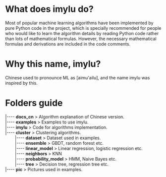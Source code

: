 # What does imylu do?
Most of popular machine learning algorithms have been implemented by pure Python code in the project, which is specially recommended for people who would like to learn the algorithm details by reading Python code rather than lots of mathematical formulas. However, the necessary mathematical formulas and derivations are included in the code comments.

# Why this name, imylu?
Chinese used to pronounce ML as [aimu'ailu], and the name imylu was inspired by this.  

# Folders guide

|---- **docs_cn** > Algorithm explanation of Chinese version.  
|---- **examples** > Examples to use imylu.  
|---- **imylu** > Code for algorithms implementation.  
|---- **cluster** > Clustering algorithms.  
&nbsp;&nbsp;&nbsp;&nbsp;&nbsp;&nbsp;&nbsp;&nbsp;|---- **dataset** > Dataset used in examples.  
&nbsp;&nbsp;&nbsp;&nbsp;&nbsp;&nbsp;&nbsp;&nbsp;|---- **ensemble** > GBDT, random forest etc.  
&nbsp;&nbsp;&nbsp;&nbsp;&nbsp;&nbsp;&nbsp;&nbsp;|---- **linear_model** > Linear regression, logistic regression etc.  
&nbsp;&nbsp;&nbsp;&nbsp;&nbsp;&nbsp;&nbsp;&nbsp;|---- **neighbors** > KNN  
&nbsp;&nbsp;&nbsp;&nbsp;&nbsp;&nbsp;&nbsp;&nbsp;|---- **probability_model** > HMM, Naive Bayes etc.  
&nbsp;&nbsp;&nbsp;&nbsp;&nbsp;&nbsp;&nbsp;&nbsp;|---- **tree** > Decision tree, regression tree etc.   
|---- **pic** > Pictures used in examples. 

